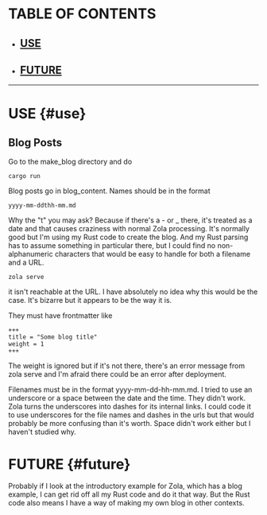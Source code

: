 

# TABLE OF CONTENTS

* ## [USE](#use)

* ## [FUTURE](#future)



------------------------------

# USE {#use}

## Blog Posts  

Go to the make_blog directory and do 

    cargo run

Blog posts go in blog_content. Names should be in the format

    yyyy-mm-ddthh-mm.md

Why the "t" you may ask? Because if there's a - or _ there, it's treated as a date and
that causes craziness with normal Zola processing. It's normally good but I'm
using my Rust code to create the blog. And my Rust parsing has to assume something
in particular there, but I could find no non-alphanumeric characters 
that would be easy to handle for both a filename and a URL. 


    zola serve

it isn't reachable at the URL. I have absolutely no idea why this would be the case. It's bizarre but it appears to be the way it is.


They must have frontmatter like

```
+++
title = "Some blog title"
weight = 1
+++
```

The weight is ignored but if it's not there, there's an error message from zola serve
and I'm afraid there could be an error after deployment.

Filenames must be in the format yyyy-mm-dd-hh-mm.md. I tried to use an underscore or a space between the date and the time. They didn't work. Zola turns the underscores into dashes for its internal links. I could code it to use underscores for the file names and dashes in the urls but that would probably be more confusing than it's worth. Space didn't work either but I haven't studied why.

# FUTURE  {#future}
Probably if I look at the introductory example for Zola, which has a blog example, I can get rid off all my Rust code and do it that way. But the Rust code also means I have a way of making my own blog in other contexts.